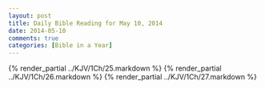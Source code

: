 ```yaml
---
layout: post
title: Daily Bible Reading for May 10, 2014
date: 2014-05-10
comments: true
categories: [Bible in a Year]
---
```

{% render_partial ../KJV/1Ch/25.markdown %}
{% render_partial ../KJV/1Ch/26.markdown %}
{% render_partial ../KJV/1Ch/27.markdown %}
